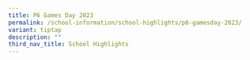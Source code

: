 ```yaml
---
title: P6 Games Day 2023
permalink: /school-information/school-highlights/p6-gamesday-2023/
variant: tiptap
description: ""
third_nav_title: School Highlights
---
```

